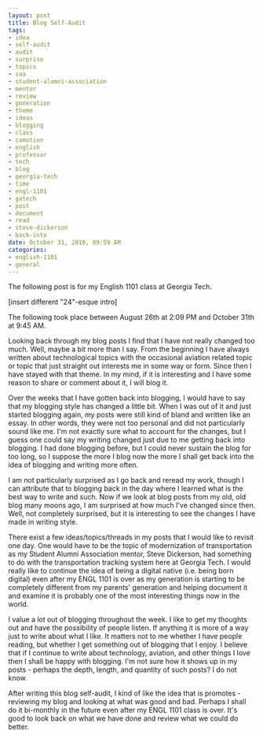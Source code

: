 ```yaml
--- 
layout: post
title: Blog Self-Audit
tags: 
- idea
- self-audit
- audit
- surprise
- topics
- saa
- student-alumni-association
- mentor
- review
- generation
- theme
- ideas
- blogging
- class
- camotion
- english
- professor
- tech
- blog
- georgia-tech
- time
- engl-1101
- gatech
- post
- document
- read
- steve-dickerson
- back-into
date: October 31, 2010, 09:59 AM
categories: 
- english-1101
- general
---
```

The following post is for my English 1101 class at Georgia Tech.

\[insert different "24"-esque intro\]

The following took place between August 26th at 2:09 PM and October 31th at 9:45 AM.

Looking back through my blog posts I find that I have not really changed too much. Well, maybe a bit more than I say. From the beginning I have always written about technological topics with the occasional aviation related topic or topic that just straight out interests me in some way or form. Since then I have stayed with that theme. In my mind, if it is interesting and I have some reason to share or comment about it, I will blog it.

Over the weeks that I have gotten back into blogging, I would have to say that my blogging style has changed a little bit. When I was out of it and just started blogging again, my posts were still kind of bland and written like an essay. In other words, they were not too personal and did not particularly sound like me. I'm not exactly sure what to account for the changes, but I guess one could say my writing changed just due to me getting back into blogging. I had done blogging before, but I could never sustain the blog for too long, so I suppose the more I blog now the more I shall get back into the idea of blogging and writing more often.

I am not particularly surprised as I go back and reread my work, though I can attribute that to blogging back in the day where I learned what is the best way to write and such. Now if we look at blog posts from my old, old blog many moons ago, I am surprised at how much I've changed since then. Well, not completely surprised, but it is interesting to see the changes I have made in writing style.

There exist a few ideas/topics/threads in my posts that I would like to revisit one day. One would have to be the topic of modernization of transportation as my Student Alumni Association mentor, Steve Dickerson, had something to do with the transportation tracking system here at Georgia Tech. I would really like to continue the idea of being a digital native (i.e. being born digital) even after my ENGL 1101 is over as my generation is starting to be completely different from my parents' generation and helping document it and examine it is probably one of the most interesting things now in the world.

I value a lot out of blogging throughout the week. I like to get my thoughts out and have the possibility of people listen. If anything it is more of a way just to write about what I like. It matters not to me whether I have people reading, but whether I get something out of blogging that I enjoy. I believe that if I continue to write about technology, aviation, and other things I love then I shall be happy with blogging. I'm not sure how it shows up in my posts - perhaps the depth, length, and quantity of such posts? I do not know.

After writing this blog self-audit, I kind of like the idea that is promotes - reviewing my blog and looking at what was good and bad. Perhaps I shall do it bi-monthly in the future even after my ENGL 1101 class is over. It's good to look back on what we have done and review what we could do better.
